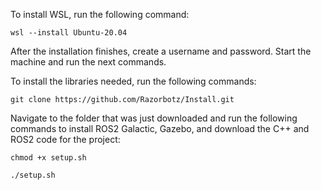 To install WSL, run the following command:

```wsl --install Ubuntu-20.04```

After the installation finishes, create a username and password. Start the machine and run the next commands.

To install the libraries needed, run the following commands:

```git clone https://github.com/Razorbotz/Install.git```

Navigate to the folder that was just downloaded and run the following commands to install ROS2 Galactic, Gazebo, and download the C++ and ROS2 code for the project:

```chmod +x setup.sh```

```./setup.sh```
